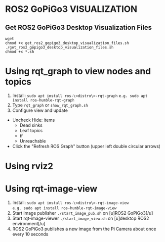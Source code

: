 # ROS2 GoPiGo3 VISUALIZATION

## Get ROS2 GoPiGo3 Desktop Visualization Files
```
wget 
chmod +x get_ros2_gopigo3_desktop_visualization_files.sh
./get_ros2_gopigo3_desktop_visualization_files.sh
chmod +x *.sh
```

# Using rqt_graph to view nodes and topics
1) Install: ```sudo apt install ros-\<distro\>-rqt-graph```
   ```e.g. sudo apt install ros-humble-rqt-graph```
2) Type ```rqt_graph``` or ```show_rqt_graph.sh```
3) Configure view and update
  - Uncheck Hide: items
    - Dead sinks
    - Leaf topics
    - tf
    - Unreachable
  - Click the "Refresh ROS Graph" button (upper left double circular arrows)
  
# Using rviz2

# Using rqt-image-view
1) Install: ```sudo apt install ros-\<distro\>-rqt-image-view```  
   ```e.g. sudo apt install ros-humble-rqt-image-view```
2) Start image publisher ```./start_image_pub.sh``` on [u]ROS2 GoPiGo3[/u]  
3) Start rqt-image-viewer ```./start_image_view.sh``` on [u]desktop ROS2 environment[/u] 
4) ROS2 GoPiGo3 publishes a new image from the Pi Camera about once every 10 seconds  
